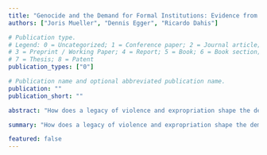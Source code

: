 ```yaml
---
title: "Genocide and the Demand for Formal Institutions: Evidence from the Legacy of the Khmer Rouge"
authors: ["Joris Mueller", "Dennis Egger", "Ricardo Dahis"]

# Publication type.
# Legend: 0 = Uncategorized; 1 = Conference paper; 2 = Journal article;
# 3 = Preprint / Working Paper; 4 = Report; 5 = Book; 6 = Book section;
# 7 = Thesis; 8 = Patent
publication_types: ["0"]

# Publication name and optional abbreviated publication name.
publication: ""
publication_short: ""

abstract: "How does a legacy of violence and expropriation shape the demand for current property rights?"

summary: "How does a legacy of violence and expropriation shape the demand for current property rights?"

featured: false
---
```

